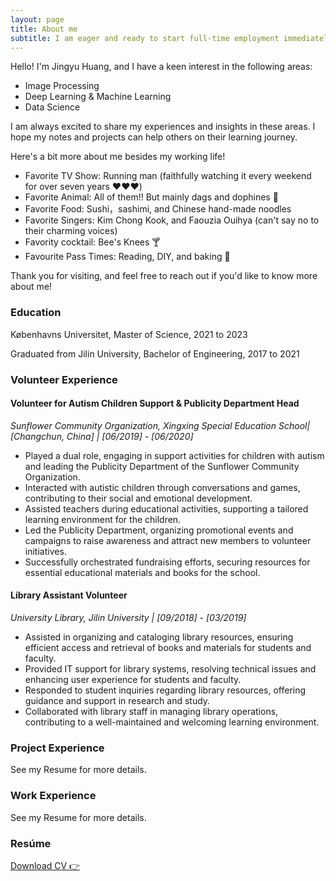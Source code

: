 ```yaml
---
layout: page
title: About me
subtitle: I am eager and ready to start full-time employment immediately.
---
```



Hello! I'm Jingyu Huang, and I have a keen interest in the following areas:

- Image Processing
- Deep Learning & Machine Learning
- Data Science

I am always excited to share my experiences and insights in these areas. I hope my notes and projects can help others on their learning journey. 

Here's a bit more about me besides my working life!
- Favorite TV Show: Running man (faithfully watching it every weekend for over seven years ❤️❤️❤️)
- Favorite Animal: All of them!! But mainly dags and dophines 🐬
- Favorite Food: Sushi，sashimi, and Chinese hand-made noodles 
- Favorite Singers: Kim Chong Kook, and Faouzia Ouihya (can't say no to their charming voices)
- Favority cocktail: Bee's Knees 🍸
- Favourite Pass Times: Reading, DIY, and baking 🥐


Thank you for visiting, and feel free to reach out if you'd like to know more about me!

### Education

Københavns Universitet, Master of Science, 2021 to 2023

Graduated from Jilin University, Bachelor of Engineering, 2017 to 2021

### Volunteer Experience

#### Volunteer for Autism Children Support & Publicity Department Head
*Sunflower Community Organization, Xingxing Special Education School| [Changchun, China] | [06/2019] - [06/2020]*

- Played a dual role, engaging in support activities for children with autism and leading the Publicity Department of the Sunflower Community Organization.
- Interacted with autistic children through conversations and games, contributing to their social and emotional development.
- Assisted teachers during educational activities, supporting a tailored learning environment for the children.
- Led the Publicity Department, organizing promotional events and campaigns to raise awareness and attract new members to volunteer initiatives.
- Successfully orchestrated fundraising efforts, securing resources for essential educational materials and books for the school.

#### Library Assistant Volunteer
*University Library, Jilin University  | [09/2018] - [03/2019]*

- Assisted in organizing and cataloging library resources, ensuring efficient access and retrieval of books and materials for students and faculty.
- Provided IT support for library systems, resolving technical issues and enhancing user experience for students and faculty.
- Responded to student inquiries regarding library resources, offering guidance and support in research and study.
- Collaborated with library staff in managing library operations, contributing to a well-maintained and welcoming learning environment.


### Project Experience
See my Resume for more details.

### Work Experience
See my Resume for more details.

### Resúme

[Download CV 👉](https://yyberry.github.io/assets/files/CV.pdf)

<!-- <a href="https://yyberry.github.io/assets/files/CV.pdf" download> -->
<!-- <input type="button" style="padding: 5px; background-color: gray; color: white;"> -->
<!-- </a> -->